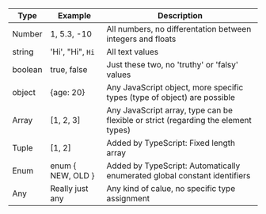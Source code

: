 | Type    | Example           | Description                                                                        |
| ------- | ----------------- | ---------------------------------------------------------------------------------- |
| Number  | 1, 5.3, -10       | All numbers, no differentation between integers and floats                         |
| string  | 'Hi', "Hi", `Hi`  | All text values                                                                    |
| boolean | true, false       | Just these two, no 'truthy' or 'falsy' values                                      |
| object  | {age: 20}         | Any JavaScript object, more specific types (type of object) are possible           |
| Array   | [1, 2, 3]         | Any JavaScript array, type can be flexible or strict (regarding the element types) |
| Tuple   | [1, 2]            | Added by TypeScript: Fixed length array                                            |
| Enum    | enum { NEW, OLD } | Added by TypeScript: Automatically enumerated global constant identifiers          |
| Any     | Really just any   | Any kind of calue, no specific type assignment                                     |
